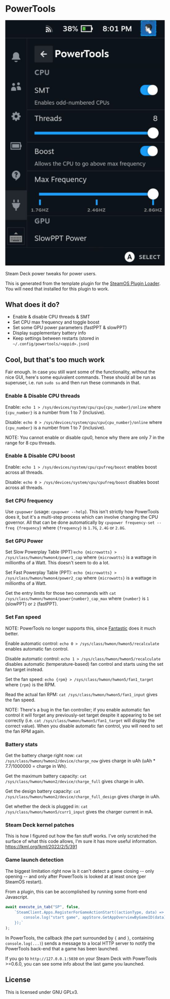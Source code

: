 # PowerTools

![plugin_demo](./assets/ui.png)

Steam Deck power tweaks for power users.

This is generated from the template plugin for the [SteamOS Plugin Loader](https://github.com/SteamDeckHomebrew/PluginLoader).
You will need that installed for this plugin to work.

## What does it do?

- Enable & disable CPU threads & SMT
- Set CPU max frequency and toggle boost
- Set some GPU power parameters (fastPPT & slowPPT)
- Display supplementary battery info
- Keep settings between restarts (stored in `~/.config/powertools/<appid>.json`)

## Cool, but that's too much work

Fair enough.
In case you still want some of the functionality, without the nice GUI, here's some equivalent commands.
These should all be run as superuser, i.e. run `sudo su` and then run these commands in that.

### Enable & Disable CPU threads

Enable: `echo 1 > /sys/devices/system/cpu/cpu{cpu_number}/online` where `{cpu_number}` is a number from 1 to 7 (inclusive).

Disable: `echo 0 > /sys/devices/system/cpu/cpu{cpu_number}/online` where `{cpu_number}` is a number from 1 to 7 (inclusive).

NOTE: You cannot enable or disable cpu0, hence why there are only 7 in the range for 8 cpu threads.

### Enable & Disable CPU boost

Enable: `echo 1 > /sys/devices/system/cpu/cpufreq/boost` enables boost across all threads.

Disable: `echo 0 > /sys/devices/system/cpu/cpufreq/boost` disables boost across all threads.

### Set CPU frequency

Use `cpupower` (usage: `cpupower --help`).
This isn't strictly how PowerTools does it, but it's a multi-step process which can involve changing the CPU governor.
All that can be done automatically by `cpupower frequency-set --freq {frequency}` where `{frequency}` is `1.7G`, `2.4G` or `2.8G`.

### Set GPU Power

Set Slow Powerplay Table (PPT):`echo {microwatts} > /sys/class/hwmon/hwmon4/power1_cap` where `{microwatts}` is a wattage in millionths of a Watt. This doesn't seem to do a lot.

Set Fast Powerplay Table (PPT): `echo {microwatts} > /sys/class/hwmon/hwmon4/power2_cap` where `{microwatts}` is a wattage in millionths of a Watt.

Get the entry limits for those two commands with `cat /sys/class/hwmon/hwmon4/power{number}_cap_max` where `{number}` is `1` (slowPPT) or `2` (fastPPT).

### Set Fan speed

NOTE: PowerTools no longer supports this, since [Fantastic](https://github.com/NGnius/Fantastic) does it much better.

Enable automatic control: `echo 0 > /sys/class/hwmon/hwmon5/recalculate` enables automatic fan control.

Disable automatic control: `echo 1 > /sys/class/hwmon/hwmon5/recalculate` disables automatic (temperature-based) fan control and starts using the set fan target instead.

Set the fan speed: `echo {rpm} > /sys/class/hwmon/hwmon5/fan1_target` where `{rpm}` is the RPM.

Read the actual fan RPM: `cat /sys/class/hwmon/hwmon5/fan1_input` gives the fan speed.

NOTE: There's a bug in the fan controller; if you enable automatic fan control it will forget any previously-set target despite it appearing to be set correctly (i.e. `cat /sys/class/hwmon/hwmon5/fan1_target` will display the correct value).
When you disable automatic fan control, you will need to set the fan RPM again.

### Battery stats

Get the battery charge right now: `cat /sys/class/hwmon/hwmon2/device/charge_now` gives charge in uAh (uAh * 7.7/1000000 = charge in Wh).

Get the maximum battery capacity: `cat /sys/class/hwmon/hwmon2/device/charge_full` gives charge in uAh.

Get the design battery capacity: `cat /sys/class/hwmon/hwmon2/device/charge_full_design` gives charge in uAh.

Get whether the deck is plugged in: `cat /sys/class/hwmon/hwmon5/curr1_input` gives the charger current in mA.

### Steam Deck kernel patches

This is how I figured out how the fan stuff works.
I've only scratched the surface of what this code allows, I'm sure it has more useful information.
https://lkml.org/lkml/2022/2/5/391

### Game launch detection

The biggest limitation right now is it can't detect a game closing -- only opening -- and only after PowerTools is looked at at least once (per SteamOS restart).

From a plugin, this can be accomplished by running some front-end Javascript.

```javascript
await execute_in_tab("SP", false,
    `SteamClient.Apps.RegisterForGameActionStart((actionType, data) => {
        console.log("start game", appStore.GetAppOverviewByGameID(data));
    });`
);
```

In PowerTools, the callback (the part surrounded by `{` and `}`, containing `console.log(...)`) sends a message to a local HTTP server to notify the PowerTools back-end that a game has been launched.

If you go to `http://127.0.0.1:5030` on your Steam Deck with PowerTools >=0.6.0, you can see some info about the last game you launched.

## License

This is licensed under GNU GPLv3.
